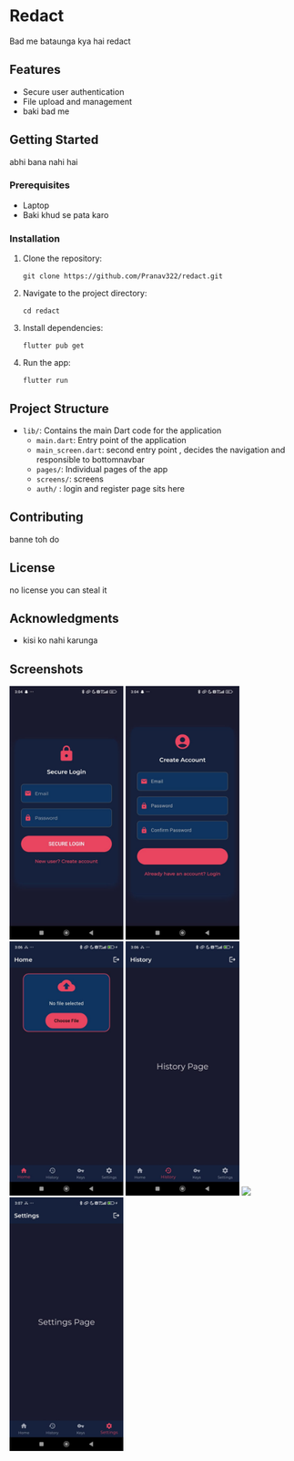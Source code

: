# Redact

Bad me bataunga kya hai redact

## Features

- Secure user authentication
- File upload and management
- baki bad me

## Getting Started

abhi bana nahi hai 

### Prerequisites

- Laptop
- Baki khud se pata karo


### Installation

1. Clone the repository:
   ```
   git clone https://github.com/Pranav322/redact.git
   ```

2. Navigate to the project directory:
   ```
   cd redact
   ```

3. Install dependencies:
   ```
   flutter pub get
   ```

4. Run the app:
   ```
   flutter run
   ```

## Project Structure

- `lib/`: Contains the main Dart code for the application
  - `main.dart`: Entry point of the application
  - `main_screen.dart`: second entry point , decides the navigation and responsible to bottomnavbar
  - `pages/`: Individual pages of the app
  - `screens/`: screens
  - `auth/` : login and register page sits here

## Contributing

banne toh do 

## License

no license you can steal it

## Acknowledgments

- kisi ko nahi karunga

## Screenshots

<p float="left">
  <img src="screenshots/login_page.jpg" width="200" />
<img src="screenshots/register_page.jpg" width="200" />
  <img src="screenshots/home_page.jpg" width="200" /> 
  
  <img src="screenshots/history_page.jpg" width="200" />
  <img src="screenshots/keys_page" width="200" />
  <img src="screenshots/settings_page.jpg" width="200" />
</p>
